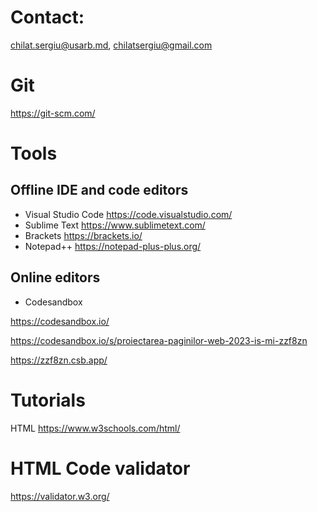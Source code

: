# Contact:
chilat.sergiu@usarb.md, chilatsergiu@gmail.com

# Git
https://git-scm.com/

# Tools
## Offline IDE and code editors
- Visual Studio Code https://code.visualstudio.com/
- Sublime Text https://www.sublimetext.com/
- Brackets https://brackets.io/
- Notepad++ https://notepad-plus-plus.org/
## Online editors
- Codesandbox
  
https://codesandbox.io/

https://codesandbox.io/s/proiectarea-paginilor-web-2023-is-mi-zzf8zn

https://zzf8zn.csb.app/

# Tutorials
HTML https://www.w3schools.com/html/

# HTML Code validator
https://validator.w3.org/
